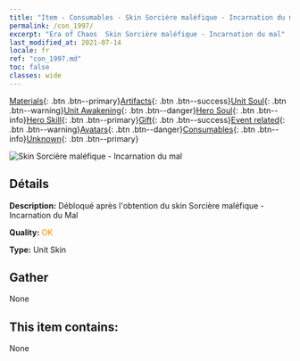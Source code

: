 ```yaml
---
title: "Item - Consumables - Skin Sorcière maléfique - Incarnation du mal"
permalink: /con_1997/
excerpt: "Era of Chaos  Skin Sorcière maléfique - Incarnation du mal"
last_modified_at: 2021-07-14
locale: fr
ref: "con_1997.md"
toc: false
classes: wide
---
```

 [Materials](/ItemsFR/){: .btn .btn--primary}[Artifacts](/ItemsFR/Artifacts/){: .btn .btn--success}[Unit Soul](/ItemsFR/UnitSoul/){: .btn .btn--warning}[Unit Awakening](/ItemsFR/UnitAwakening/){: .btn .btn--danger}[Hero Soul](/ItemsFR/HeroSoul/){: .btn .btn--info}[Hero Skill](/ItemsFR/HeroSkill/){: .btn .btn--primary}[Gift](/ItemsFR/Gift/){: .btn .btn--success}[Event related](/ItemsFR/Events/){: .btn .btn--warning}[Avatars](/ItemsFR/Avatars/){: .btn .btn--danger}[Consumables](/ItemsFR/Consumables/){: .btn .btn--info}[Unknown](/ItemsFR/Unknown/){: .btn .btn--primary}

 ![Skin Sorcière maléfique - Incarnation du mal](/images/u/ti_xiemonvpifu2.jpg)

## Détails
 **Description:** Débloqué après l'obtention du skin Sorcière maléfique - Incarnation du Mal

 **Quality:** <span style="color: #FF8C00">OK</span>

 **Type:** Unit Skin

## Gather

  None

## This item contains:

  None

